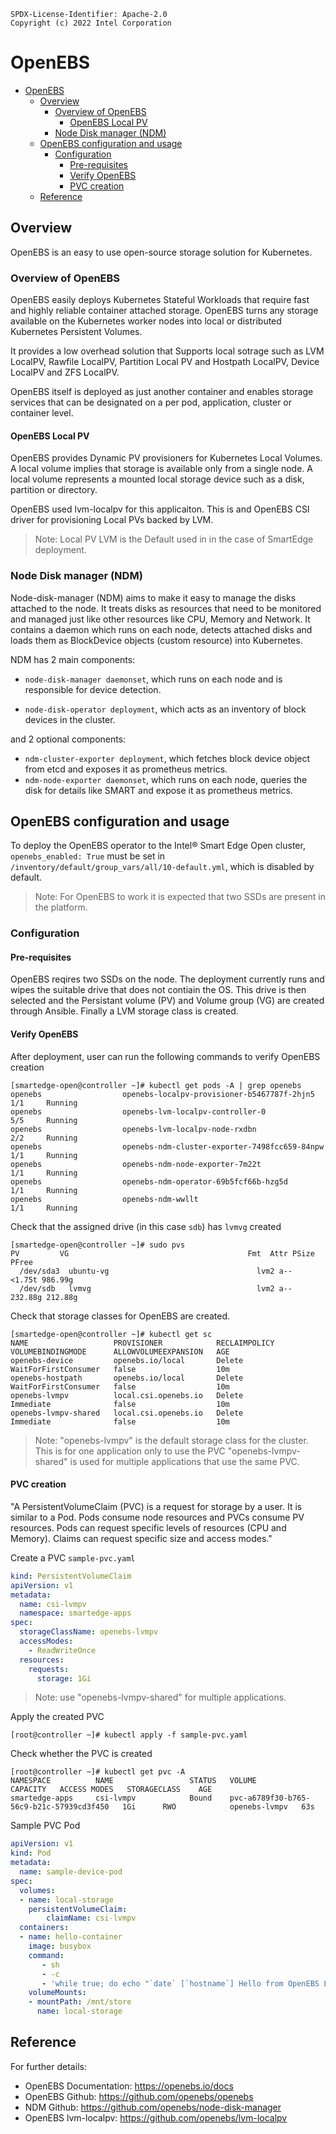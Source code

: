 ```text
SPDX-License-Identifier: Apache-2.0
Copyright (c) 2022 Intel Corporation
```

# OpenEBS

- [OpenEBS](#openebs)
  - [Overview](#overview)
    - [Overview of OpenEBS](#overview-of-openebs)
      - [OpenEBS Local PV](#openebs-local-pv)
    - [Node Disk manager (NDM)](#node-disk-manager-ndm)
  - [OpenEBS configuration and usage](#openebs-configuration-and-usage)
    - [Configuration](#configuration)
      - [Pre-requisites](#pre-requisites)
      - [Verify OpenEBS](#verify-openebs)
      - [PVC creation](#pvc-creation)
  - [Reference](#reference)

## Overview

OpenEBS is an easy to use open-source storage solution for Kubernetes.


### Overview of OpenEBS
OpenEBS easily deploys Kubernetes Stateful Workloads that require fast and highly reliable container attached storage. OpenEBS turns any storage available on the Kubernetes worker nodes into local or distributed Kubernetes Persistent Volumes.

It provides a low overhead solution that Supports local sotrage such as LVM LocalPV, Rawfile LocalPV, Partition Local PV and Hostpath LocalPV, Device LocalPV and ZFS LocalPV. 

OpenEBS itself is deployed as just another container and enables storage services that can be designated on a per pod, application, cluster or container level.

#### OpenEBS Local PV
OpenEBS provides Dynamic PV provisioners for Kubernetes Local Volumes. A local volume implies that storage is available only from a single node. A local volume represents a mounted local storage device such as a disk, partition or directory.

OpenEBS used lvm-localpv for this applicaiton. This is and OpenEBS CSI driver for provisioning Local PVs backed by LVM.

> Note: Local PV LVM is the Default used in in the case of SmartEdge deployment.

### Node Disk manager (NDM)

Node-disk-manager (NDM) aims to make it easy to manage the disks attached to the node. It treats disks as resources that need to be monitored and managed just like other resources like CPU, Memory and Network. It contains a daemon which runs on each node, detects attached disks and loads them as BlockDevice objects (custom resource) into Kubernetes.

NDM has 2 main components:
- `node-disk-manager daemonset`, which runs on each node and is responsible for device detection.
  
- `node-disk-operator deployment`, which acts as an inventory of block devices in the cluster.
  
and 2 optional components:

- `ndm-cluster-exporter deployment`, which fetches block device object from etcd and exposes it as prometheus metrics.
- `ndm-node-exporter daemonset`, which runs on each node, queries the disk for details like SMART and expose it as prometheus metrics.

## OpenEBS configuration and usage
To deploy the OpenEBS operator to the Intel® Smart Edge Open cluster, `openebs_enabled: True` must be set in `/inventory/default/group_vars/all/10-default.yml`, which is disabled by default.

> Note: For OpenEBS to work it is expected that two SSDs are present in the platform.

### Configuration

#### Pre-requisites
OpenEBS reqires two SSDs on the node. The deployment currently runs and wipes the suitable drive that does not contiain the OS. This drive is then selected and the Persistant volume (PV) and Volume group (VG) are created through Ansible. Finally a LVM storage class is created.
 
#### Verify OpenEBS
After deployment, user can run the following commands to verify OpenEBS creation
```shell
[smartedge-open@controller ~]# kubectl get pods -A | grep openebs
openebs                  openebs-localpv-provisioner-b5467787f-2hjn5                  1/1     Running
openebs                  openebs-lvm-localpv-controller-0                             5/5     Running
openebs                  openebs-lvm-localpv-node-rxdbn                               2/2     Running
openebs                  openebs-ndm-cluster-exporter-7498fcc659-84npw                1/1     Running
openebs                  openebs-ndm-node-exporter-7m22t                              1/1     Running
openebs                  openebs-ndm-operator-69b5fcf66b-hzg5d                        1/1     Running
openebs                  openebs-ndm-wwllt                                            1/1     Running
```
 Check that the assigned drive (in this case `sdb`) has `lvmvg` created
```shell
[smartedge-open@controller ~]# sudo pvs
PV         VG                                        Fmt  Attr PSize   PFree
  /dev/sda3  ubuntu-vg                                 lvm2 a--  <1.75t 986.99g
  /dev/sdb   lvmvg                                     lvm2 a--  232.88g 212.88g
```

Check that storage classes for OpenEBS are created.
```shell
[smartedge-open@controller ~]# kubectl get sc
NAME                   PROVISIONER            RECLAIMPOLICY   VOLUMEBINDINGMODE      ALLOWVOLUMEEXPANSION   AGE
openebs-device         openebs.io/local       Delete          WaitForFirstConsumer   false                  10m
openebs-hostpath       openebs.io/local       Delete          WaitForFirstConsumer   false                  10m
openebs-lvmpv          local.csi.openebs.io   Delete          Immediate              false                  10m
openebs-lvmpv-shared   local.csi.openebs.io   Delete          Immediate              false                  10m
```

> Note: "openebs-lvmpv" is the default storage class for the cluster. This is for one application only to use the PVC
> "openebs-lvmpv-shared" is used for multiple applications that use the same PVC.

#### PVC creation 

"A PersistentVolumeClaim (PVC) is a request for storage by a user. It is similar to a Pod. Pods consume node resources and PVCs consume PV resources. Pods can request specific levels of resources (CPU and Memory). Claims can request specific size and access modes."

Create a PVC `sample-pvc.yaml`

```yaml
kind: PersistentVolumeClaim
apiVersion: v1
metadata:
  name: csi-lvmpv
  namespace: smartedge-apps
spec:
  storageClassName: openebs-lvmpv
  accessModes:
    - ReadWriteOnce
  resources:
    requests:
      storage: 1Gi
```
>Note: use "openebs-lvmpv-shared" for multiple applications. 

Apply the created PVC 
```shell
[root@controller ~]# kubectl apply -f sample-pvc.yaml
```
Check whether the PVC is created
```shell
[root@controller ~]# kubectl get pvc -A
NAMESPACE          NAME                 STATUS   VOLUME                                     CAPACITY   ACCESS MODES   STORAGECLASS    AGE
smartedge-apps     csi-lvmpv            Bound    pvc-a6789f30-b765-56c9-b21c-57939cd3f450   1Gi      RWO            openebs-lvmpv   63s
```

Sample PVC Pod  
```yaml
apiVersion: v1
kind: Pod
metadata:
  name: sample-device-pod
spec:
  volumes:
  - name: local-storage
    persistentVolumeClaim:
        claimName: csi-lvmpv
  containers:
  - name: hello-container
    image: busybox
    command:
       - sh
       - -c
       - 'while true; do echo "`date` [`hostname`] Hello from OpenEBS Local PV." >> /mnt/store/greet.txt; sleep $(($RANDOM % 5 + 300)); done'
    volumeMounts:
    - mountPath: /mnt/store
      name: local-storage
```
## Reference
For further details:
- OpenEBS Documentation: https://openebs.io/docs
- OpenEBS Github: https://github.com/openebs/openebs
- NDM Github: https://github.com/openebs/node-disk-manager
- OpenEBS lvm-localpv: https://github.com/openebs/lvm-localpv